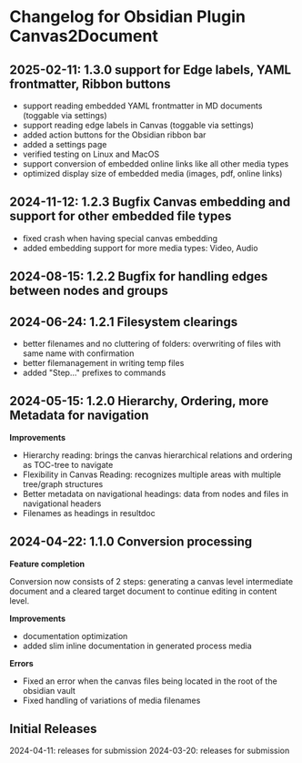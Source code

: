 # Changelog for Obsidian Plugin **Canvas2Document**

## 2025-02-11: 1.3.0 support for Edge labels, YAML frontmatter, Ribbon buttons
- support reading embedded YAML frontmatter in MD documents (toggable via settings)
- support reading edge labels in Canvas (toggable via settings)
- added action buttons for the Obsidian ribbon bar
- added a settings page
- verified testing on Linux and MacOS
- support conversion of embedded online links like all other media types
- optimized display size of embedded media (images, pdf, online links)

## 2024-11-12: 1.2.3 Bugfix Canvas embedding and support for other embedded file types
- fixed crash when having special canvas embedding
- added embedding support for more media types: Video, Audio

## 2024-08-15: 1.2.2 Bugfix for handling edges between nodes and groups

## 2024-06-24: 1.2.1 Filesystem clearings
 - better filenames and no cluttering of folders: overwriting of files with same name with confirmation
 - better filemanagement in writing temp files
 - added "Step..." prefixes to commands

## 2024-05-15: 1.2.0 Hierarchy, Ordering, more Metadata for navigation

**Improvements**

- Hierarchy reading: brings the canvas hierarchical relations and ordering as TOC-tree to navigate
- Flexibility in Canvas Reading: recognizes multiple areas with multiple tree/graph structures
- Better metadata on navigational headings: data from nodes and files in navigational headers
- Filenames as headings in resultdoc

## 2024-04-22: 1.1.0 Conversion processing

**Feature completion**

Conversion now consists of 2 steps: generating a canvas level intermediate document and a cleared target document to continue editing in content level.

**Improvements**

- documentation optimization
- added slim inline documentation in generated process media

**Errors**

- Fixed an error when the canvas files being located in the root of the obsidian vault
- Fixed handling of variations of media filenames

## Initial Releases

2024-04-11: releases for submission
2024-03-20: releases for submission
